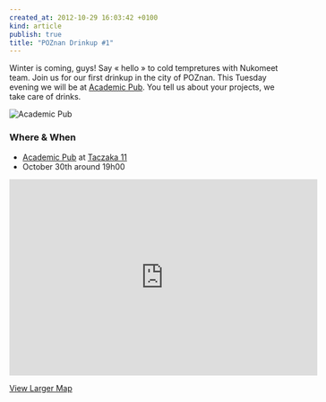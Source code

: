 ```yaml
---
created_at: 2012-10-29 16:03:42 +0100
kind: article
publish: true
title: "POZnan Drinkup #1"
---
```


Winter is coming, guys! Say « hello » to cold tempretures with Nukomeet team.
Join us for our first drinkup in the city of POZnan. This Tuesday evening we
will be at [Academic Pub][1]. You tell us about your projects, we take care of
drinks.

![Academic Pub](/assets/images/academic_pub.png "Academic Pub")

### Where & When

 * [Academic Pub][1] at [Taczaka 11][2]
 * October 30th around 19h00

<iframe width="550" height="350" frameborder="0" scrolling="no" marginheight="0"
marginwidth="0"
src="https://maps.google.com/maps?q=ul.+Taczaka+11,+Poznan,+PL.&amp;ie=UTF8&amp;hq=&amp;hnear=Stanis%C5%82awa+Taczaka+11,+Pozna%C5%84,+wielkopolskie,+Poland&amp;t=m&amp;ll=52.405875,16.920233&amp;spn=0.018327,0.036478&amp;z=14&amp;iwloc=A&amp;output=embed"></iframe>

[View Larger Map][3]

[1]: https://www.facebook.com/pages/Academic-Pub/177686885612193
[2]: http://goo.gl/maps/5mhWO
[3]: https://maps.google.com/maps?q=ul.+Taczaka+11,+Poznan,+PL.&amp;ie=UTF8&amp;hq=&amp;hnear=Stanis%C5%82awa+Taczaka+11,+Pozna%C5%84,+wielkopolskie,+Poland&amp;t=m&amp;ll=52.405875,16.920233&amp;spn=0.018327,0.036478&amp;z=14&amp;iwloc=A&amp;source=embed
